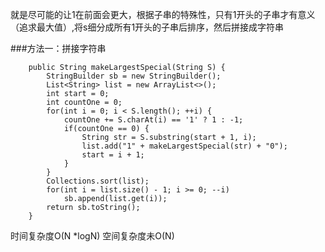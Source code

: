 就是尽可能的让1在前面会更大，根据子串的特殊性，只有1开头的子串才有意义（追求最大值）,将s细分成所有1开头的子串后排序，然后拼接成字符串

###方法一：拼接字符串

~~~
    public String makeLargestSpecial(String S) {
        StringBuilder sb = new StringBuilder();
        List<String> list = new ArrayList<>();
        int start = 0;
        int countOne = 0;
        for(int i = 0; i < S.length(); ++i) {
            countOne += S.charAt(i) == '1' ? 1 : -1;
            if(countOne == 0) {
                String str = S.substring(start + 1, i);
                list.add("1" + makeLargestSpecial(str) + "0");
                start = i + 1;
            }
        }
        Collections.sort(list);
        for(int i = list.size() - 1; i >= 0; --i)
            sb.append(list.get(i));
        return sb.toString();
    }
~~~

时间复杂度O(N *logN)
空间复杂度未O(N)